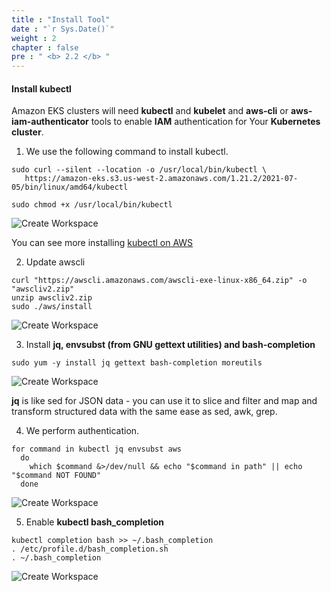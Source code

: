 ```yaml
---
title : "Install Tool"
date : "`r Sys.Date()`"
weight : 2
chapter : false
pre : " <b> 2.2 </b> "
---
```


#### Install kubectl

Amazon EKS clusters will need **kubectl** and **kubelet** and **aws-cli** or **aws-iam-authenticator** tools to enable **IAM** authentication for Your **Kubernetes cluster**.

1.  We use the following command to install kubectl.

```
sudo curl --silent --location -o /usr/local/bin/kubectl \
   https://amazon-eks.s3.us-west-2.amazonaws.com/1.21.2/2021-07-05/bin/linux/amd64/kubectl

sudo chmod +x /usr/local/bin/kubectl
```

![Create Workspace](/images/2-Prerequiste/2.1-Createworkspace/0009.png?featherlight=false&width=90pc)

You can see more installing [kubectl on AWS](https://docs.aws.amazon.com/eks/latest/userguide/install-kubectl.html)

2.  Update awscli

```
curl "https://awscli.amazonaws.com/awscli-exe-linux-x86_64.zip" -o "awscliv2.zip"
unzip awscliv2.zip
sudo ./aws/install
```

![Create Workspace](/images/2-Prerequiste/2.1-Createworkspace/00010.png?featherlight=false&width=90pc)

3.  Install **jq, envsubst (from GNU gettext utilities) and bash-completion**

```
sudo yum -y install jq gettext bash-completion moreutils
```

![Create Workspace](/images/2-Prerequiste/2.1-Createworkspace/00011.png?featherlight=false&width=90pc)

**jq** is like sed for JSON data - you can use it to slice and filter and map and transform structured data with the same ease as sed, awk, grep.

4.  We perform authentication.

```
for command in kubectl jq envsubst aws
  do
    which $command &>/dev/null && echo "$command in path" || echo "$command NOT FOUND"
  done
```

![Create Workspace](/images/2-Prerequiste/2.1-Createworkspace/00012.png?featherlight=false&width=90pc)

5.  Enable **kubectl bash\_completion**

```
kubectl completion bash >> ~/.bash_completion
. /etc/profile.d/bash_completion.sh
. ~/.bash_completion
```

![Create Workspace](/images/2-Prerequiste/2.1-Createworkspace/00013.png?featherlight=false&width=90pc)